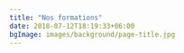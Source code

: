 ```yaml
---
title: "Nos formations"
date: 2018-07-12T18:19:33+06:00
bgImage: images/background/page-title.jpg
---
```

